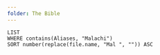 ```yaml
---
folder: The Bible
---
```


```dataview
LIST 
WHERE contains(Aliases, "Malachi")
SORT number(replace(file.name, "Mal ", "")) ASC
```
 
